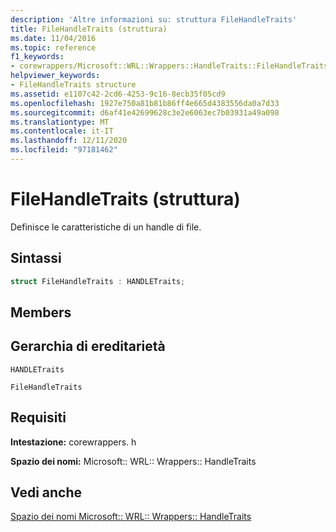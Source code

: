 ```yaml
---
description: 'Altre informazioni su: struttura FileHandleTraits'
title: FileHandleTraits (struttura)
ms.date: 11/04/2016
ms.topic: reference
f1_keywords:
- corewrappers/Microsoft::WRL::Wrappers::HandleTraits::FileHandleTraits
helpviewer_keywords:
- FileHandleTraits structure
ms.assetid: e1107c42-2cd6-4253-9c16-8ecb35f05cd9
ms.openlocfilehash: 1927e750a81b81b86ff4e665d4383556da0a7d33
ms.sourcegitcommit: d6af41e42699628c3e2e6063ec7b03931a49a098
ms.translationtype: MT
ms.contentlocale: it-IT
ms.lasthandoff: 12/11/2020
ms.locfileid: "97181462"
---
```

# <a name="filehandletraits-structure"></a>FileHandleTraits (struttura)

Definisce le caratteristiche di un handle di file.

## <a name="syntax"></a>Sintassi

```cpp
struct FileHandleTraits : HANDLETraits;
```

## <a name="members"></a>Members

## <a name="inheritance-hierarchy"></a>Gerarchia di ereditarietà

`HANDLETraits`

`FileHandleTraits`

## <a name="requirements"></a>Requisiti

**Intestazione:** corewrappers. h

**Spazio dei nomi:** Microsoft:: WRL:: Wrappers:: HandleTraits

## <a name="see-also"></a>Vedi anche

[Spazio dei nomi Microsoft:: WRL:: Wrappers:: HandleTraits](microsoft-wrl-wrappers-handletraits-namespace.md)
